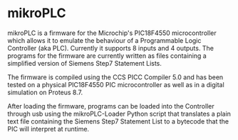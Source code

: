 # mikroPLC

mikroPLC is a firmware for the Microchip's PIC18F4550 microcontroller which allows it to emulate the behaviour of a Programmable Logic Controller (aka PLC). Currently it supports 8 inputs and 4 outputs. The programs for the firmware are currently written as files containing a simplified version of Siemens Step7 Statement Lists.

The firmware is compiled using the CCS PICC Compiler 5.0 and has been tested on a physical PIC18F4550 PIC microcontroller as well as in a digital simulation on Proteus 8.7.

After loading the firmware, programs can be loaded into the Controller through usb using the mikroPLC-Loader Python script that translates a plain text file containing the Siemens Step7 Statement List to a bytecode that the PIC will interpret at runtime.